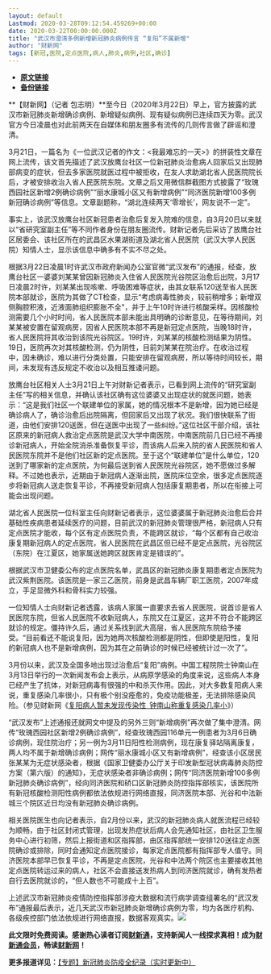 ```yaml
---
layout: default
Lastmod: 2020-03-28T09:12:54.459269+00:00
date: 2020-03-22T00:00:00.000Z
title: "武汉市澄清多例新增新冠肺炎病例传言 “复阳”不属新增"
author: "财新网"
tags: [新冠,医院,定点医院,病人,肺炎,病例,社区,确诊]
---
```


* [**原文链接**](http://china.caixin.com/2020-03-22/101532237.html)
* [**备份链接**](http://archive.ph/Ja8Kn)


**【财新网】（记者 包志明）**至今日（2020年3月22日）早上，官方披露的武汉市新冠肺炎新增确诊病例、新增疑似病例、现有疑似病例已连续四天为零。武汉官方今日凌晨也对此前两天在自媒体和朋友圈多有流传的几则传言做了辟谣和澄清。

3月21日，一篇名为《一位武汉记者的作文：<我最难忘的一天>》的拼装性文章在网上流传，该文首先描述了武汉放鹰台社区一位新冠肺炎治愈病人回家后又出现肺部病变的症状，但去多家医院就医过程中被拒收，在友人求助湖北省人民医院院长后，才被安排收治入省人民医院东院。文章之后又用微信群截图方式披露了“玫瑰西园社区新增2例确诊病例”“丽水康城小区又有新增病例”“同济医院新增100多例新冠确诊病例”等信息。文章副题称，“湖北连续两天‘零增长’，网友说不一定”。

事实上，该武汉放鹰台社区新冠患者治愈后复发入院难的信息，自3月20日以来就以“省研究室副主任”等不同作者身份在朋友圈流传。财新记者先后采访了放鹰台社区居委会、该社区所在的武昌区水果湖街道及湖北省人民医院（武汉大学人民医院）知情人士，显示该信息中确多有不实不尽之处。

根据3月22日凌晨1时许武汉市政府新闻办公室官微“武汉发布”的通报，经查，放鹰台社区一婆婆刘某某曾因新冠肺炎入住省人民医院光谷院区治愈后出院，3月17日凌晨2时许，刘某某出现咳嗽、呼吸困难等症状，由其女联系120送至省人民医院本部就诊，医院为其做了CT检查，显示“考虑病毒性肺炎，较前稍增多；新增双侧胸腔积液，近液面肺组织膨胀不全"，并于上午10时许进行核酸采样。因核酸检测需要几个小时时间，省人民医院本部未能出具明确的诊断意见，在等待期间，刘某某被安置在留观病房，因省人民医院本部不再是新冠定点医院，当晚18时许，省人民医院将其收治到该院光谷院区。19时许，刘某某的核酸检测结果为阴性。19日，医院再次对其核酸检测，仍为阴性，目前刘某某在院治疗。在收治过程中，因未确诊，难以进行分类处置，只能安排在留观病房，所以等待时间较长，期间，未发现有违反规定不收治以及相互推诿问题。

放鹰台社区相关人士3月21日上午对财新记者表示，已看到网上流传的“研究室副主任”写的相关信息，并确认该社区确有这位婆婆又出现症状的就医问题，她表示：“这是我们社区一个联建单位的家属，她的情况根本不是新增，因为她已经是确诊病人了，确诊治愈后出院隔离，但回家后又出现了状况。我们很快联系了街道，由他们安排120送医，但在送医中出现了一些纠纷。”这位社区干部介绍，该社区原来的新冠病人救治定点医院是武汉大学中南医院，中南医院前几日已经不再接诊新冠病人，开始全院消杀准备恢复平诊，而该病人后来入院的省人民医院和省人民医院东院并不是他们社区新的定点医院。至于这个“联建单位”是什么单位，120送到了哪家新的定点医院，为何最后送到省人民医院光谷院区，她不愿做过多解释。不过她也表示，近期由于新冠病人逐渐出院，医院床位空余，很多定点医院逐步将新冠病人送走恢复平诊，不再接受新冠病人包括康复期患者，所以在衔接上可能会出现问题。

湖北省人民医院一位科室主任向财新记者表示，这位婆婆属于新冠肺炎治愈后合并基础性疾病患者延续医疗的问题，目前武汉的新冠肺炎管理很严格，新冠病人只有定点医院才能收，每个区有定点医院负责，不能跨区就诊，“每个区都有自己收治康复期新冠病人的定点医院，省人民医院在武昌区但已经不是定点医院，光谷院区（东院）在江夏区，她家属送她跨区就医肯定是错误的”。

根据武汉市卫健委公布的定点医院名单，武昌区的新冠肺炎康复期患者定点医院为武汉紫荆医院。该医院是一家三乙医院，前身是武昌车辆厂职工医院，2007年成立，手足显微外科和骨科实力较强。

一位知情人士向财新记者透露，该病人家属一直要求去省人民医院，说首诊是省人民医院东院，但省人民医院不收新冠病人，东院又在江夏区，这并不符合不能跨区就诊的规定。僵持许久后，通过关系找到武大高层，省人民医院东院给予接受。“目前看还不能说复阳，因为她两次核酸检测都是阴性，但即使是阳性，复阳的新冠病人也不是新增病例，因为其在之前确诊的时候已经被统计过一次了”。

3月份以来，武汉及全国多地出现过治愈后“复阳”病例。中国工程院院士钟南山在3月13日举行的一次新闻发布会上表示，从病原学感染的角度来说，这些病人本身已经产生了抗体，对新冠病毒有很强的中和杀灭作用。因此，对大多数复阳病人来说，重复感染几率很小，只有极个别没痊愈的，免疫功能极差，无法排除感染风险。（参见财新网《[复阳病人暂未发现传染性 钟南山称重复感染几率小](http://china.caixin.com/2020-03-13/101527930.html)》）

“武汉发布”上述通报还就网文中提及的另外三则“新增病例”再次做了集中澄清。网传“玫瑰西园社区新增2例确诊病例”，经查玫瑰西园116单元一例患者为3月6日确诊病例，现住院治疗；另一例为3月11日阳性检测病例，现在康复驿站隔离康复，两人均不属于新增确诊病例；网传“丽水康城小区又有新增病例”，经查该小区居民张某某为无症状感染者，根据《国家卫健委办公厅关于印发新型冠状病毒肺炎防控方案（第六版）的通知》，无症状感染者非确诊病例；网传“同济医院新增100多例新冠肺炎确诊病例”，经向同济医院和硚口区新冠肺炎防控指挥部核实，该医院所有新冠核酸检测阳性病例都依法依规进行网络直报，同济医院本部、光谷和中法新城三个院区近日均没有新冠肺炎确诊病例。

相关医院医生也向记者表示，自2月份以来，武汉的新冠肺炎病人就医流程已经较为顺畅，由于社区封闭式管理，出现发热症状后病人会先通知社区，由社区卫生服务中心进行初筛，然后上报街道和区指挥部，由区指挥部统一安排120送往定点医院确诊或排除，同时会通知定点医院接诊，每家定点医院都有指挥部专人值守。同济医院本部早已恢复平诊，不再是定点医院，光谷和中法两个院区也主要接收其他定点医院转运过来的病人，社区不会直接送发热病人到同济医院就诊，确有发热者自行去医院就诊的，“但人数也不可能成十上百”。

上述武汉市新冠肺炎疫情防控指挥部涉疫大数据和流行病学调查组署名的“武汉发布”通报最后表示，近几天武汉市新冠肺炎新增确诊病例为零，均为各医疗机构、各级疾控部门依法依规进行网络直报，数据客观真实。[![](/images/post/d02a42d9cb3dec9320e5f550278911c7.ico)](http://china.caixin.com/2020-03-22/101532237.html)

**此文限时免费阅读。感谢热心读者订阅[财新通](http://mall.caixin.com/mall/web/product/product.html?id=733&originReferrer=appfree&channelSource=appfree)，支持新闻人一线探求真相！成为[财新通会员](http://mall.caixin.com/mall/web/list/list.html?type=127&originReferrer=appfree&channelSource=appfree)，畅读[财新网](https://datayi.cn/1lnZaaidYRRn)！**

**更多报道详见：**[【专题】新冠肺炎防疫全纪录（实时更新中）](http://m.app.caixin.com/m_topic_detail/1473.html)

